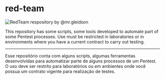 # red-team

![RedTeam respository by @mr.gleidson](https://github.com/Mr-Gleidson/red-team/assets/71082395/1984a54d-8c2c-4d31-9079-eb4e9a289773)


This repository has some scripts, some tools developed to automate part of some Pentest processes. Use must be restricted in laboratories or in environments where you have a current contract to carry out testing.
__________________________________________________________________________________________________________________________________________
Esse repositório conta com alguns scripts, algumas ferramentas desenvolvidas para automatizar parte de alguns processos de um Pentest. O uso deve ser restrito para laboratórios ou em ambientes onde você possua um contrato vigente para realização de testes.